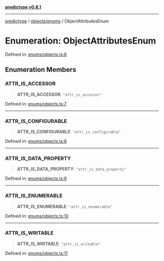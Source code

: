 [**predictype v0.8.1**](../../../README.md)

***

[predictype](../../../modules.md) / [objects/enums](../README.md) / ObjectAttributesEnum

# Enumeration: ObjectAttributesEnum

Defined in: [enums/objects.ts:6](https://github.com/maduhaime/predictype/blob/2310adbaccb6fbc00cdab8e345e79bd5b09e40f5/src/enums/objects.ts#L6)

## Enumeration Members

### ATTR\_IS\_ACCESSOR

> **ATTR\_IS\_ACCESSOR**: `"attr_is_accessor"`

Defined in: [enums/objects.ts:7](https://github.com/maduhaime/predictype/blob/2310adbaccb6fbc00cdab8e345e79bd5b09e40f5/src/enums/objects.ts#L7)

***

### ATTR\_IS\_CONFIGURABLE

> **ATTR\_IS\_CONFIGURABLE**: `"attr_is_configurable"`

Defined in: [enums/objects.ts:8](https://github.com/maduhaime/predictype/blob/2310adbaccb6fbc00cdab8e345e79bd5b09e40f5/src/enums/objects.ts#L8)

***

### ATTR\_IS\_DATA\_PROPERTY

> **ATTR\_IS\_DATA\_PROPERTY**: `"attr_is_data_property"`

Defined in: [enums/objects.ts:9](https://github.com/maduhaime/predictype/blob/2310adbaccb6fbc00cdab8e345e79bd5b09e40f5/src/enums/objects.ts#L9)

***

### ATTR\_IS\_ENUMERABLE

> **ATTR\_IS\_ENUMERABLE**: `"attr_is_enumerable"`

Defined in: [enums/objects.ts:10](https://github.com/maduhaime/predictype/blob/2310adbaccb6fbc00cdab8e345e79bd5b09e40f5/src/enums/objects.ts#L10)

***

### ATTR\_IS\_WRITABLE

> **ATTR\_IS\_WRITABLE**: `"attr_is_writable"`

Defined in: [enums/objects.ts:11](https://github.com/maduhaime/predictype/blob/2310adbaccb6fbc00cdab8e345e79bd5b09e40f5/src/enums/objects.ts#L11)
